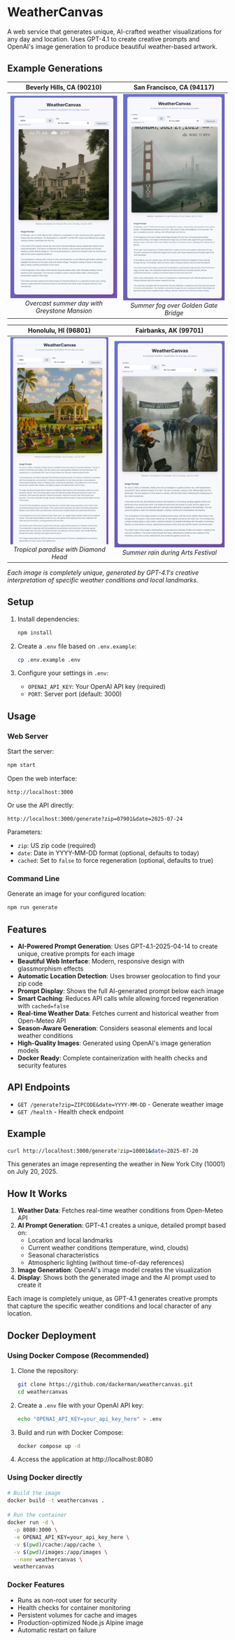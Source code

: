 # WeatherCanvas

A web service that generates unique, AI-crafted weather visualizations for any day and location. Uses GPT-4.1 to create creative prompts and OpenAI's image generation to produce beautiful weather-based artwork.

## Example Generations

| Beverly Hills, CA (90210) | San Francisco, CA (94117) |
|:---:|:---:|
| [![Beverly Hills](screenshots/beverly-hills.png)](screenshots/beverly-hills.png)<br>*Overcast summer day with Greystone Mansion* | [![San Francisco](screenshots/san-francisco.png)](screenshots/san-francisco.png)<br>*Summer fog over Golden Gate Bridge* |

| Honolulu, HI (96801) | Fairbanks, AK (99701) |
|:---:|:---:|
| [![Hawaii](screenshots/hawaii.png)](screenshots/hawaii.png)<br>*Tropical paradise with Diamond Head* | [![Alaska](screenshots/alaska.png)](screenshots/alaska.png)<br>*Summer rain during Arts Festival* |

*Each image is completely unique, generated by GPT-4.1's creative interpretation of specific weather conditions and local landmarks.*

## Setup

1. Install dependencies:
   ```bash
   npm install
   ```

2. Create a `.env` file based on `.env.example`:
   ```bash
   cp .env.example .env
   ```

3. Configure your settings in `.env`:
   - `OPENAI_API_KEY`: Your OpenAI API key (required)
   - `PORT`: Server port (default: 3000)

## Usage

### Web Server

Start the server:
```bash
npm start
```

Open the web interface:
```
http://localhost:3000
```

Or use the API directly:
```
http://localhost:3000/generate?zip=07901&date=2025-07-24
```

Parameters:
- `zip`: US zip code (required)
- `date`: Date in YYYY-MM-DD format (optional, defaults to today)
- `cached`: Set to `false` to force regeneration (optional, defaults to true)

### Command Line

Generate an image for your configured location:
```bash
npm run generate
```

## Features

- **AI-Powered Prompt Generation**: Uses GPT-4.1-2025-04-14 to create unique, creative prompts for each image
- **Beautiful Web Interface**: Modern, responsive design with glassmorphism effects
- **Automatic Location Detection**: Uses browser geolocation to find your zip code
- **Prompt Display**: Shows the full AI-generated prompt below each image
- **Smart Caching**: Reduces API calls while allowing forced regeneration with `cached=false`
- **Real-time Weather Data**: Fetches current and historical weather from Open-Meteo API
- **Season-Aware Generation**: Considers seasonal elements and local weather conditions
- **High-Quality Images**: Generated using OpenAI's image generation models
- **Docker Ready**: Complete containerization with health checks and security features

## API Endpoints

- `GET /generate?zip=ZIPCODE&date=YYYY-MM-DD` - Generate weather image
- `GET /health` - Health check endpoint

## Example

```bash
curl http://localhost:3000/generate?zip=10001&date=2025-07-20
```

This generates an image representing the weather in New York City (10001) on July 20, 2025.

## How It Works

1. **Weather Data**: Fetches real-time weather conditions from Open-Meteo API
2. **AI Prompt Generation**: GPT-4.1 creates a unique, detailed prompt based on:
   - Location and local landmarks
   - Current weather conditions (temperature, wind, clouds)
   - Seasonal characteristics
   - Atmospheric lighting (without time-of-day references)
3. **Image Generation**: OpenAI's image model creates the visualization
4. **Display**: Shows both the generated image and the AI prompt used to create it

Each image is completely unique, as GPT-4.1 generates creative prompts that capture the specific weather conditions and local character of any location.

## Docker Deployment

### Using Docker Compose (Recommended)

1. Clone the repository:
   ```bash
   git clone https://github.com/dackerman/weathercanvas.git
   cd weathercanvas
   ```

2. Create a `.env` file with your OpenAI API key:
   ```bash
   echo "OPENAI_API_KEY=your_api_key_here" > .env
   ```

3. Build and run with Docker Compose:
   ```bash
   docker compose up -d
   ```

4. Access the application at http://localhost:8080

### Using Docker directly

```bash
# Build the image
docker build -t weathercanvas .

# Run the container
docker run -d \
  -p 8080:3000 \
  -e OPENAI_API_KEY=your_api_key_here \
  -v $(pwd)/cache:/app/cache \
  -v $(pwd)/images:/app/images \
  --name weathercanvas \
  weathercanvas
```

### Docker Features

- Runs as non-root user for security
- Health checks for container monitoring
- Persistent volumes for cache and images
- Production-optimized Node.js Alpine image
- Automatic restart on failure